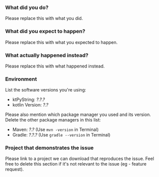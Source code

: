 ### What did you do?  

Please replace this with what you did.  

### What did you expect to happen?  

Please replace this with what you expected to happen.  

### What actually happened instead?  

Please replace this with what happened instead.  

### Environment  

List the software versions you're using:  

- ktPyString: *?.?.?*  
- kotlin Version: *?.?*  

Please also mention which package manager you used and its version. Delete the
other package managers in this list:  

- Maven: *?.?* (Use `mvn -version` in Terminal)  
- Gradle: *?.?.?* (Use `gradle --version` in Terminal)  

### Project that demonstrates the issue  

Please link to a project we can download that reproduces the issue. Feel free to delete this section if it's not relevant to the issue (eg - feature request).  
